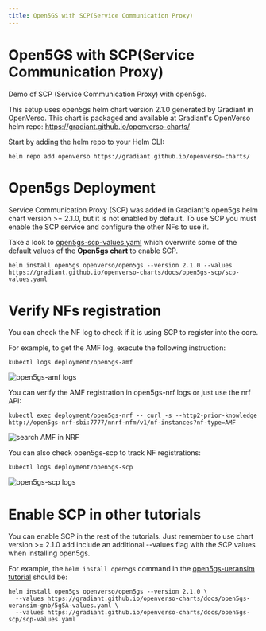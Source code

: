 ```yaml
---
title: Open5GS with SCP(Service Communication Proxy) 
--- 
```


# Open5GS with SCP(Service Communication Proxy)

Demo of SCP (Service Communication Proxy) with open5gs.

This setup uses open5gs helm chart version 2.1.0 generated by Gradiant in OpenVerso. This chart is packaged and available at Gradiant's OpenVerso helm repo: https://gradiant.github.io/openverso-charts/

Start by adding the helm repo to your Helm CLI:

```
helm repo add openverso https://gradiant.github.io/openverso-charts/
```

# Open5gs Deployment

Service Communication Proxy (SCP) was added in Gradiant's open5gs helm chart version >= 2.1.0, but it is not enabled by default. To use SCP you must enable the SCP service and configure the other NFs to use it.

Take a look to [open5gs-scp-values.yaml](https://gradiant.github.io/openverso-charts/docs/open5gs-scp/scp-values.yaml) which overwrite some of the default values of the **Open5gs chart** to enable SCP.

```
helm install open5gs openverso/open5gs --version 2.1.0 --values https://gradiant.github.io/openverso-charts/docs/open5gs-scp/scp-values.yaml
```

# Verify NFs registration

You can check the NF log to check if it is using SCP to register into the core. 

For example, to get the AMF log, execute the following instruction:

```
kubectl logs deployment/open5gs-amf
```
![open5gs-amf logs](https://raw.githubusercontent.com/Gradiant/openverso-charts/gh-pages/docs/open5gs-scp/screenshots/logs-amf.png "open5gs-amf logs")

You can verify the AMF registration in open5gs-nrf logs or just use the nrf API:

```
kubectl exec deployment/open5gs-nrf -- curl -s --http2-prior-knowledge http://open5gs-nrf-sbi:7777/nnrf-nfm/v1/nf-instances?nf-type=AMF
```


![search AMF in NRF](https://raw.githubusercontent.com/Gradiant/openverso-charts/gh-pages/docs/open5gs-scp/screenshots/nrf-request.png "search AMF in NRF")


You can also check open5gs-scp to track NF registrations:

```
kubectl logs deployment/open5gs-scp
```

![open5gs-scp logs](https://raw.githubusercontent.com/Gradiant/openverso-charts/gh-pages/docs/open5gs-scp/screenshots/logs-scp.png "open5gs-scp logs")


# Enable SCP in other tutorials

You can enable SCP in the rest of the tutorials. Just remember to use chart version >= 2.1.0 add include an additional --values flag with the SCP values when installing open5gs.

For example, the `helm install open5gs` command in the [open5gs-ueransim tutorial](https://gradiant.github.io/openverso-charts/open5gs-ueransim-gnb.html) should be:

```
helm install open5gs openverso/open5gs --version 2.1.0 \
  --values https://gradiant.github.io/openverso-charts/docs/open5gs-ueransim-gnb/5gSA-values.yaml \
  --values https://gradiant.github.io/openverso-charts/docs/open5gs-scp/scp-values.yaml
```
